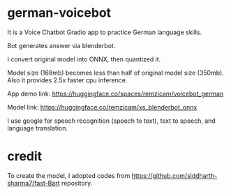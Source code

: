 # german-voicebot
It is a Voice Chatbot Gradio app to practice German language skills.

Bot generates answer via blenderbot.

I convert original model into ONNX, then quantized it.

Model size (168mb) becomes less than half of original model size (350mb). Also it provides 2.5x faster cpu inference.

App demo link: https://huggingface.co/spaces/remzicam/voicebot_german

Model link: https://huggingface.co/remzicam/xs_blenderbot_onnx

I use google for speech recognition (speech to text), text to speech, and language translation.

# credit
To create the model, I adopted codes from https://github.com/siddharth-sharma7/fast-Bart repository.
